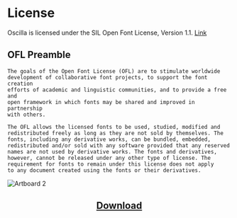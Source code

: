# License

Oscilla is licensed under the SIL Open Font License, Version 1.1.
[Link](https://scripts.sil.org/OFL)

## OFL Preamble
```
The goals of the Open Font License (OFL) are to stimulate worldwide
development of collaborative font projects, to support the font creation
efforts of academic and linguistic communities, and to provide a free and
open framework in which fonts may be shared and improved in partnership
with others.

The OFL allows the licensed fonts to be used, studied, modified and
redistributed freely as long as they are not sold by themselves. The
fonts, including any derivative works, can be bundled, embedded,
redistributed and/or sold with any software provided that any reserved
names are not used by derivative works. The fonts and derivatives,
however, cannot be released under any other type of license. The
requirement for fonts to remain under this license does not apply
to any document created using the fonts or their derivatives.
```

![Artboard 2](https://user-images.githubusercontent.com/1999954/175802587-c0385451-1cf4-471b-8667-c3db3b1aacff.jpg)

<h2 align="center">
  <a href="https://github.com/rleaf/Typefaces/raw/main/Oscilla/Oscilla.otf">Download</a>
</h2>
